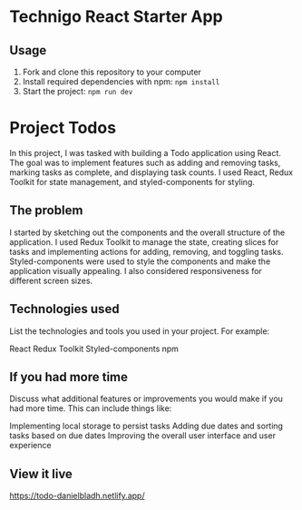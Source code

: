# Technigo React Starter App

## Usage

1. Fork and clone this repository to your computer
2. Install required dependencies with npm: `npm install`
3. Start the project: `npm run dev`

# Project Todos

In this project, I was tasked with building a Todo application using React. The goal was to implement features such as adding and removing tasks, marking tasks as complete, and displaying task counts. I used React, Redux Toolkit for state management, and styled-components for styling.

## The problem

I started by sketching out the components and the overall structure of the application. I used Redux Toolkit to manage the state, creating slices for tasks and implementing actions for adding, removing, and toggling tasks. Styled-components were used to style the components and make the application visually appealing. I also considered responsiveness for different screen sizes.

## Technologies used
List the technologies and tools you used in your project. For example:

React
Redux Toolkit
Styled-components
npm

## If you had more time
Discuss what additional features or improvements you would make if you had more time. This can include things like:

Implementing local storage to persist tasks
Adding due dates and sorting tasks based on due dates
Improving the overall user interface and user experience

## View it live

https://todo-danielbladh.netlify.app/